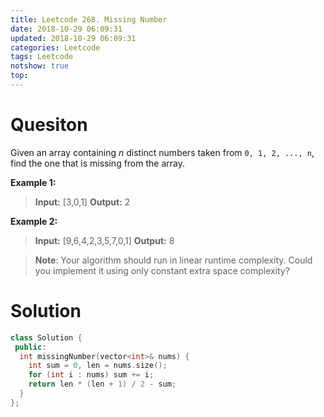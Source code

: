 ```yaml
---
title: Leetcode 268. Missing Number
date: 2018-10-29 06:09:31
updated: 2018-10-29 06:09:31
categories: Leetcode
tags: Leetcode
notshow: true
top:
---
```


# Quesiton

Given an array containing  _n_  distinct numbers taken from  `0, 1, 2, ..., n`, find the one that is missing from the array.

**Example 1:**

> **Input:** [3,0,1]
> **Output:** 2

**Example 2:**

> **Input:** [9,6,4,2,3,5,7,0,1]
> **Output:** 8

> **Note**:  Your algorithm should run in linear runtime complexity. Could you implement it using only constant extra space complexity?

<!-- more -->

# Solution

```cpp
class Solution {
 public:
  int missingNumber(vector<int>& nums) {
    int sum = 0, len = nums.size();
    for (int i : nums) sum += i;
    return len * (len + 1) / 2 - sum;
  }
};
```